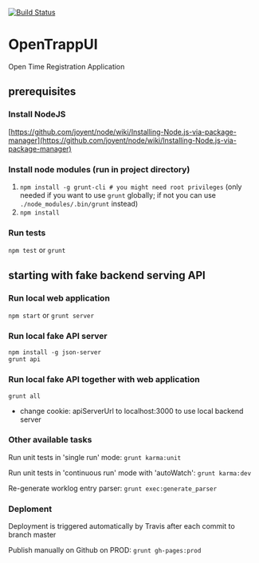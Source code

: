 [![Build Status](https://secure.travis-ci.org/Pragmatists/OpenTrappUI.png)](http://travis-ci.org/Pragmatists/OpenTrappUI)

OpenTrappUI
===========

Open Time Registration Application

## prerequisites

### Install NodeJS

[https://github.com/joyent/node/wiki/Installing-Node.js-via-package-manager](https://github.com/joyent/node/wiki/Installing-Node.js-via-package-manager)

### Install node modules (run in project directory)

1. `npm install -g grunt-cli # you might need root privileges` (only needed if you want to use `grunt` globally; if not
  you can use `./node_modules/.bin/grunt` instead)
2. `npm install`

### Run tests

`npm test` or `grunt`

## starting with fake backend serving API

### Run local web application

`npm start` or `grunt server`  

### Run local fake API server
`npm install -g json-server`  
`grunt api` 

### Run local fake API together with web application

`grunt all` 

* change cookie: apiServerUrl to localhost:3000 to use local backend server


### Other available tasks

Run unit tests in 'single run' mode: `grunt karma:unit`

Run unit tests in 'continuous run' mode with 'autoWatch': `grunt karma:dev`

Re-generate worklog entry parser: `grunt exec:generate_parser`

### Deploment

Deployment is triggered automatically by Travis after each commit to branch master 

Publish manually on Github on PROD: `grunt gh-pages:prod`